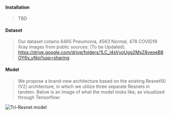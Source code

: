 #### Installation
> TBD
>
>


#### Dataset
> Our dataset cotains 6465 Pneumonia, 4563 Normal, 478 COVID19 Xray images from public sources: (To be Updated).
> https://drive.google.com/drive/folders/1LC_l4sVvoUgg2MsZ8veoeB8OY6v_vNiq?usp=sharing

#### Model
> We propose a brand-new architecture based on the existing Resnet50 (V2) architecture, in which we utilize three separate Resnets in tandem. Below is an image of what the model looks like, as visualized through Tensorflow:

![Tri-Resnet model](https://github.com/rxYoungho/X-ray-CT_scan_Covid-19_detection/blob/master/img/tri-resnet.png)
